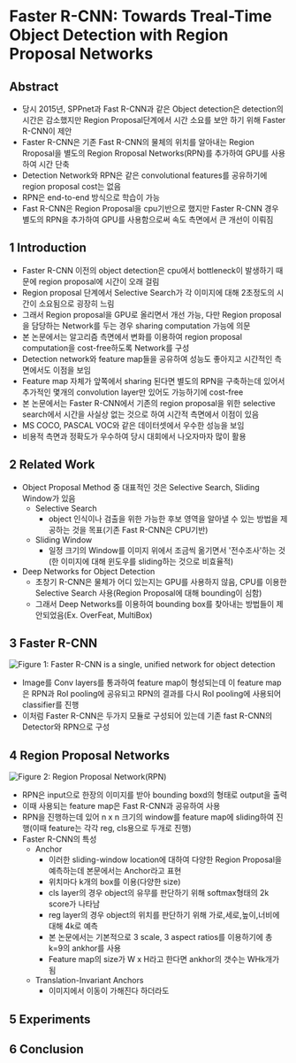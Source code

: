 # Faster R-CNN: Towards Treal-Time Object Detection with Region Proposal Networks

## Abstract
* 당시 2015년, SPPnet과 Fast R-CNN과 같은 Object detection은 detection의 시간은 감소했지만 Region Proposal단계에서 시간 소요를 보안 하기 위해 Faster R-CNN이 제안
* Faster R-CNN은 기존 Fast R-CNN의 물체의 위치를 알아내는 Region Rroposal을 별도의 Region Rroposal Networks(RPN)를 추가하여 GPU를 사용하여 시간 단축
* Detection Network와 RPN은 같은 convolutional features를 공유하기에 region proposal cost는 없음
* RPN은 end-to-end 방식으로 학습이 가능
* Fast R-CNN은 Region Proposal을 cpu기반으로 했지만 Faster R-CNN 경우 별도의 RPN을 추가하여 GPU를 사용함으로써 속도 측면에서 큰 개선이 이뤄짐

## 1 Introduction
* Faster R-CNN 이전의 object detection은 cpu에서 bottleneck이 발생하기 때문에 region proposal에 시간이 오래 걸림
* Region proposal 단계에서 Selective Search가 각 이미지에 대해 2초정도의 시간이 소요됨으로 굉장히 느림
* 그래서 Region proposal을 GPU로 올리면서 개선 가능, 다만 Region proposal을 담당하는 Network를 두는 경우 sharing computation 가능에 의문
* 본 논문에서는 알고리즘 측면에서 변화를 이용하여 region proposal computation을 cost-free하도록 Network를 구성
* Detection network와 feature map들을 공유하여 성능도 좋아지고 시간적인 측면에서도 이점을 보임
* Feature map 자체가 앞쪽에서 sharing 된다면 별도의 RPN을 구축하는데 있어서 추가적인 몇개의 convolution layer만 있어도 가능하기에 cost-free
* 본 논문에서는 Faster R-CNN에서 기존의 region proposal을 위한 selective search에서 시간을 사실상 없는 것으로 하여 시간적 측면에서 이점이 있음
* MS COCO, PASCAL VOC와 같은 데이터셋에서 우수한 성능을 보임
* 비용적 측면과 정확도가 우수하여 당시 대회에서 나오자마자 많이 활용

## 2 Related Work
* Object Proposal Method 중 대표적인 것은 Selective Search, Sliding Window가 있음
  * Selective Search
    * object 인식이나 검출을 위한 가능한 후보 영역을 알아낼 수 있는 방법을 제공하는 것을 목표(기존 Fast R-CNN은 CPU기반)
  * Sliding Window
    * 일정 크기의 Window를 이미지 위에서 조금씩 옮기면서 '전수조사'하는 것(한 이미지에 대해 윈도우를 sliding하는 것으로 비효율적)
* Deep Networks for Object Detection
  * 초창기 R-CNN은 물체가 어디 있는지는 GPU를 사용하지 않음, CPU를 이용한 Selective Search 사용(Region Proposal에 대해 bounding이 심함)
  * 그래서 Deep Networks를 이용하여 bounding box를 찾아내는 방법들이 제안되었음(Ex. OverFeat, MultiBox)

## 3 Faster R-CNN

![Figure 1: Faster R-CNN is a single, unified network for object detection](https://img1.daumcdn.net/thumb/R1280x0/?scode=mtistory2&fname=https%3A%2F%2Fblog.kakaocdn.net%2Fdn%2FRWpKA%2FbtqQCApKJ3R%2FxU6cjtRW6RDksmje7X4RzK%2Fimg.png "Figure 1: Faster R-CNN is a single, unified network for object detection")

* Image를 Conv layers를 통과하여 feature map이 형성되는데 이 feature map은 RPN과 RoI pooling에 공유되고 RPN의 결과를 다시 RoI pooling에 사용되어 classifier를 진행
* 이처럼 Faster R-CNN은 두가지 모듈로 구성되어 있는데 기존 fast R-CNN의 Detector와 RPN으로 구성

## 4 Region Proposal Networks

![Figure 2: Region Proposal Network(RPN)](https://ifh.cc/g/PfKnzG.jpg "Figure 2: Region Proposal Network(RPN)")

* RPN은 input으로 한장의 이미지를 받아 bounding boxd의 형태로 output을 출력
* 이때 사용되는 feature map은 Fast R-CNN과 공유하여 사용
* RPN을 진행하는데 있어 n x n 크기의 window를 feature map에 sliding하여 진행(이때 feature는 각각 reg, cls용으로 두개로 진행)
* Faster R-CNN의 특성
  * Anchor
    * 이러한 sliding-window location에 대하여 다양한 Region Proposal을 예측하는데 본문에서는 Anchor라고 표현
    * 위치마다 k개의 box를 이용(다양한 size)
    * cls layer의 경우 object의 유무를 판단하기 위해 softmax형태의 2k score가 나타남
    * reg layer의 경우 object의 위치를 판단하기 위해 가로,세로,높이,너비에 대해 4k로 예측
    * 본 논문에서는 기본적으로 3 scale, 3 aspect ratios를 이용하기에 총 k=9의 ankhor를 사용
    * Feature map의 size가 W x H라고 한다면 ankhor의 갯수는 WHk개가 됨
  * Translation-Invariant Anchors
    * 이미지에서 이동이 가해진다 하더라도 
  










## 5 Experiments


## 6 Conclusion






